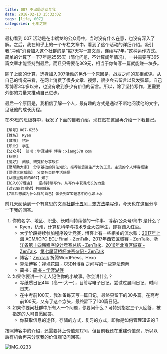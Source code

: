 ```yaml
---
title: 007 不出局活动与我
date: 2018-02-13 15:32:02
tags: [life, 007]
categories: 七年之旅
---
```


最初看到 007 活动是在申斌龙的公众号中，当时没有什么在意，也没有深入了解。之后，我在知乎上的一个专栏文章中，看到了这个活动的详细介绍。吸引我“冲动”消费加入这个社群的是“每7天写一篇文章，连续写7年。”这种运作方式。简单的计算了一下7年是2555天（简化问题，不计算闰年情况），一共需要写365篇文章才能坚持到最后。而且只需要花369元，相当于你每写一篇就能赚一块多。

除了上面的计算，选择加入007活动的另外一个原因是，战友之间的互相点评。从自己的情况来看，在网上消费了很多文章、视频，很少会去留言以及发弹幕。自己写博客3年多以来，也没有收到多少有价值的留言。所以，除了坚持写作，更需要外部的力量来推动自己进步。

最后一个原因是，我相信了解一个人，最有趣的方式是通过不断地阅读他的文字，见证他的成长历程。

在83班的班级群中，我发了下面的自我介绍，现在贴在这里再介绍一下我自己。

```
【编号】007-6253
【姓名】 Ryen
【城市】 杭州
【职业】 学生
【公众号】 简书：学涯湖畔 博客：xiang578.com
【标签】 
【爱好】 阅读、研究和分享软件
【愿帮助大家】 分享基础的算法知识，推荐能促进生产力的工具，主流的个人博客搭建
【愿得大家帮助】 分享各自的生活感悟
【从哪里得知的007】知乎
【加入007理由】  坚持持续写作，从写作中获得成长的力量
【对83班的期望】共同成长
【7年后想成为什么样的自己】体会到GTD理念中的心如止水
```

前几天阅读到一个有意思的文章[社群十五问 - 笨方法学写作](http://www.cnfeat.com/blog/2018/01/19/Community15Ask/)，今天也在这里分享一下我的回答。

1. 你的名字、地区、职业、长时间持续做的一件事、博客/公众号/简书 是什么？
    - Ryen，杭州，计算机科学与技术专业大四学生，即将踏入红尘。
    - 大学阶段持续参加程序设计竞赛，博客上有一些相关的流水账：[2017年上海 ACM/ICPC ECL-Final - ZenTalk](http://www.xiang578.com/2017/12/18/icpc-ecl-shanghai-2017/)、[2017年西安区域赛 - ZenTalk](http://www.xiang578.com/2017/11/05/icpc-xian-2017/)、[浙江省第十四届程序设计竞赛总结 - ZenTalk](http://www.xiang578.com/2017/04/23/zjp-2017/)、[2016年北京区域赛 - ZenTalk](http://www.xiang578.com/2017/01/29/icpc-beijing-2016/)、[第七届蓝桥杯决赛杂记 - ZenTalk](http://www.xiang578.com/2016/06/04/lanqiaobei2016/)
    - 博客：[ZenTalk](http://www.xiang578.com/) 折腾WordPress、Hexo
    - 算法博客：[禅境花园 - CSDN博客](http://blog.csdn.net/xinag578) 之间写的一些算法题解
    - 简书：[简书 - 学涯湖畔](https://www.jianshu.com/users/2ce0a88c0452/timeline)
2. 如果你要讲一个让人记住你的小故事。你会讲什么？
    - 写纸质日记4年（高一-大一），目前写电子日记。尝试过晨间日记、时间日志。
    - 在中考前100天，我准备每天写一篇日记，最终只留下的30多篇。在高考前100天，又有了这个念头，最终留下了100篇日记。
3. 如果你要问社群中所有人一个问题，你要问什么？可特别指定三个人回答，被指定的人可自愿回答。
    - 你获取信息的途径，存储的方式，复习的方式，即你是如何管理知识的？

按照博客中的介绍，还需要补上价值观12问，但目前我还在重建价值观，所以以后有机会再来分享我的价值观12问回答。

![IMG_0233](http://media.xiang578.com/IMG_0233.JPG)


